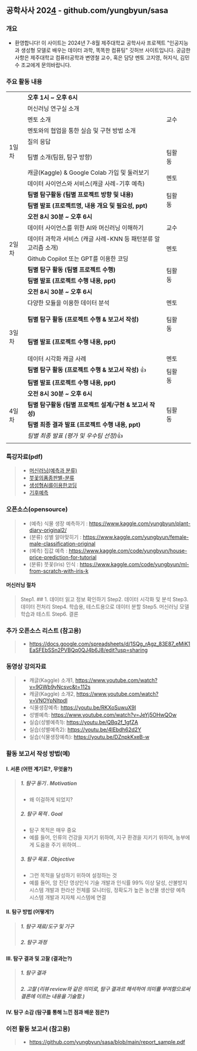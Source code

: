 ## 공학사사 202[4](https://onlinemarkdowneditor.dev/) - github.com/yungbyun/sasa

### 개요

* 환영합니다! 이 사이트는 2024년 7-8월 제주대학교 공학사사 프로젝트 "인공지능과 생성형 모델로 배우는 데이터 과학, 똑똑한 컴퓨팅" 깃허브 사이트입니다. 궁금한 사항은 제주대학교 컴퓨터공학과 변영철 교수, 혹은 담당 멘토 고지영, 허지식, 김민수 조교에게 문의바랍니다.

### 주요 활동 내용

<table><tbody><tr><td rowspan="10">1일차</td><td colspan="2"><strong>오후&nbsp;1시&nbsp;~&nbsp;오후&nbsp;6시&nbsp;</strong></td><td>&nbsp;</td></tr><tr><td>머신러닝 연구실 소개</td><td rowspan="3">교수</td><td>&nbsp;</td></tr><tr><td>멘토 소개</td><td>&nbsp;</td></tr><tr><td>멘토와의 협업을 통한 실습 및 구현 방법 소개</td><td>&nbsp;</td></tr><tr><td>질의 응답</td><td>&nbsp;</td><td>&nbsp;</td></tr><tr><td>팀별 소개(팀원, 탐구 방향)</td><td>팀활동</td><td>&nbsp;</td></tr><tr><td>캐글(Kaggle)&nbsp;&amp; Google Colab 가입 및 둘러보기</td><td rowspan="2">멘토</td><td>&nbsp;</td></tr><tr><td>데이터 사이언스와 서비스(캐글 사례-기후 예측)</td><td>&nbsp;</td></tr><tr><td><strong>팀별 탐구활동 (팀별 프로젝트 방향 및 내용)</strong></td><td rowspan="2">팀활동</td><td>&nbsp;</td></tr><tr><td><strong>팀별 발표 (프로젝트명, 내용 개요 및 필요성, ppt)</strong></td><td>&nbsp;</td></tr><tr><td rowspan="6">2일차</td><td colspan="2"><strong>오전&nbsp;8시&nbsp;30분&nbsp;~&nbsp;오후&nbsp;6시&nbsp;</strong></td><td>&nbsp;</td></tr><tr><td>데이터 사이언스를 위한 AI와 머신러닝 이해하기&nbsp;</td><td>교수&nbsp;</td><td>&nbsp;</td></tr><tr><td>데이터 과학과 서비스 (캐글 사례-KNN 등 패턴분류 알고리즘 소개)</td><td rowspan="2">멘토</td><td>&nbsp;</td></tr><tr><td>Github Copilot 또는 GPT를 이용한 코딩</td><td>&nbsp;</td></tr><tr><td><strong>팀별 탐구 활동 (팀별 프로젝트 수행)</strong></td><td rowspan="2">팀활동</td><td>&nbsp;</td></tr><tr><td><strong>팀별 발표 (프로젝트 수행 내용, ppt)</strong></td><td>&nbsp;</td></tr><tr><td rowspan="7">3일차</td><td colspan="2"><strong>오전&nbsp;8시&nbsp;30분&nbsp;~&nbsp;오후&nbsp;6시&nbsp;</strong></td><td>&nbsp;</td></tr><tr><td>다양한 모듈을 이용한 데이터 분석</td><td>멘토</td><td>&nbsp;</td></tr><tr><td><strong>팀별 탐구 활동 (프로젝트 수행 &amp; 보고서 작성)</strong></td><td rowspan="2"><p>팀활동</p><p>&nbsp;</p></td><td>&nbsp;</td></tr><tr><td><strong>팀별 발표 (프로젝트 수행 내용, ppt)</strong></td><td>&nbsp;</td></tr><tr><td>데이터 시각화 캐글 사례</td><td>멘토</td><td>&nbsp;</td></tr><tr><td><strong>팀별 탐구 활동 (프로젝트 수행 &amp; 보고서 작성)</strong> 👍</td><td rowspan="2">팀활동</td><td>&nbsp;</td></tr><tr><td><strong>팀별 발표 (프로젝트 수행 내용, ppt)</strong></td><td>&nbsp;</td></tr><tr><td rowspan="4">4일차</td><td colspan="2"><strong>오전&nbsp;8시&nbsp;30분&nbsp;~&nbsp;오후&nbsp;6시&nbsp;</strong></td><td>&nbsp;</td></tr><tr><td><strong>팀별 탐구활동 (팀별 프로젝트 설계/구현 &amp; 보고서 작성)</strong></td><td rowspan="2">팀활동</td><td>&nbsp;</td></tr><tr><td><strong>팀별 최종 결과 발표 (프로젝트 수행 내용, ppt)</strong></td><td>&nbsp;</td></tr><tr><td><i>팀별 최종 발표 (평가 및 우수팀 선정)</i>👍</td><td>&nbsp;</td><td>&nbsp;</td></tr></tbody></table>

### 특강자료(pdf)

> * [머신러닝(예측과 분류)](https://github.com/yungbyun/sasa/blob/main/lecture.pdf)
> * [붓꽃의품종판별-분류](https://github.com/yungbyun/sasa/blob/main/%EB%B6%93%EA%BD%83%20%ED%92%88%EC%A2%85%20%ED%8C%90%EB%B3%84.pdf)
> * [생성형AI를이용한코딩](https://github.com/yungbyun/sasa/blob/main/%EC%83%9D%EC%84%B1%ED%98%95%20AI%EB%A5%BC%20%EC%9D%B4%EC%9A%A9%ED%95%9C%20%EC%BD%94%EB%94%A9.pdf)
> * [기후예측](https://github.com/yungbyun/sasa/blob/main/2024%20%EC%9E%90%EB%A3%8C%20%EA%B8%B0%ED%9B%84%EC%98%88%EC%B8%A1.pdf)

### 오픈소스(opensource)
> * (예측) 식물 생장 예측하기 : https://www.kaggle.com/yungbyun/plant-diary-original2/
> * (분류) 성별 알아맞히기 : https://www.kaggle.com/yungbyun/female-male-classification-original
> * (예측) 집값 예측 : https://www.kaggle.com/code/yungbyun/house-price-prediction-for-tutorial
> * (분류) 붓꽃(Iris) 인식 : https://www.kaggle.com/code/yungbyun/ml-from-scratch-with-iris-k

#### 머신러닝 절차
> Step1. ## 1. 데이터 읽고 정보 확인하기 
> Step2. 데이터 시각화 및 분석
> Step3. 데이터 전처리
> Step4. 학습용, 테스트용으로 데이터 분할
> Step5. 머신러닝 모델 학습과 테스트
> Step6. 결론


### 추가 오픈소스 리스트 (참고용)

> * https://docs.google.com/spreadsheets/d/1SQg_rAgz_83E87_eMiK1EaSFEbSSn2PVBQq0QJ4b6J8/edit?usp=sharing

### 동영상 강의자료

> * 캐글(Kaggle) 소개1, https://www.youtube.com/watch?v=9GWb9yNcsvc&t=112s
> * 캐글(Kaggle) 소개2, https://www.youtube.com/watch?v=VNOYpNItpdI
> * 식물생장예측: https://youtu.be/RKXoSuwuX9I
> * 성별예측: https://www.youtube.com/watch?v=JeYj5OHwQOw
> * 실습(성별예측1): https://youtu.be/QBq2f_1gfZA
> * 실습(성별예측2): https://youtu.be/4IEbdh62d2Y
> * 실습(식물생장예측): https://youtu.be/DZnpkKxeB-w

### 활동 보고서 작성 방법(예)

#### I. 서론 (어떤 계기로?, 무엇을?)

> ##### 1\. 탐구 동기 . Motivation
> 
> * 왜 이걸하게 되었지?
> 
> ##### 2\. 탐구 목적 . Goal
> 
> * 탐구 목적은 매우 중요
> * 예를 들어, 인류의 건강을 지키기 위하여, 지구 환경을 지키기 위하여, 농부에게 도움을 주기 위하여...
> 
> ##### 3\. 탐구 목표 . Objective
> 
> * 그런 목적을 달성하기 위하여 설정하는 것
> * 예를 들어, 암 진단 영상인식 기술 개발과 인식률 99% 이상 달성, 산불방지 시스템 개발과 한라산 전체를 모니터링, 정확도가 높은 농산물 생산량 예측 시스템 개발과 지자체 시스템에 연결

#### II. 탐구 방법 (어떻게?)

> ##### 1\. 탐구 재료/도구 및 기구
> 
> ##### 2\. 탐구 과정

#### III. 탐구 결과 및 고찰 (결과는?)

> ##### 1\. 탐구 결과
> 
> ##### 2\. 고찰 (리뷰 review와 같은 의미로, 탐구 결과르 해석하여 의미를 부여함으로써 결론에 이르는 내용을 기술함.)

#### IV. 탐구 소감 (탐구를 통해 느낀 점과 배운 점은?)

### 이전 활동 보고서 (참고용)

> * https://github.com/yungbyun/sasa/blob/main/report_sample.pdf
> 

